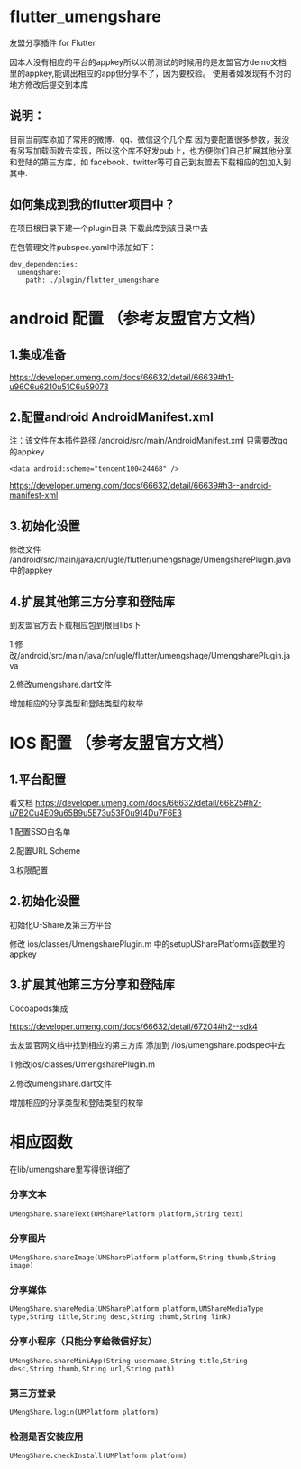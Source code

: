 # flutter_umengshare

友盟分享插件 for Flutter

因本人没有相应的平台的appkey所以以前测试的时候用的是友盟官方demo文档里的appkey,能调出相应的app但分享不了，因为要校验。
使用者如发现有不对的地方修改后提交到本库

## 说明：
目前当前库添加了常用的微博、qq、微信这个几个库
因为要配置很多参数，我没有另写加载函数去实现，所以这个库不好发pub上，也方便你们自己扩展其他分享和登陆的第三方库，如 facebook、twitter等可自己到友盟去下载相应的包加入到其中.

## 如何集成到我的flutter项目中？
在项目根目录下建一个plugin目录 下载此库到该目录中去

在包管理文件pubspec.yaml中添加如下：

```
dev_dependencies:
  umengshare:
    path: ./plugin/flutter_umengshare 
```

# android 配置 （参考友盟官方文档）
## 1.集成准备
https://developer.umeng.com/docs/66632/detail/66639#h1-u96C6u6210u51C6u59073
## 2.配置android AndroidManifest.xml
注：该文件在本插件路径 /android/src/main/AndroidManifest.xml
只需要改qq的appkey
```
<data android:scheme="tencent100424468" />
```
https://developer.umeng.com/docs/66632/detail/66639#h3--android-manifest-xml
## 3.初始化设置
修改文件 /android/src/main/java/cn/ugle/flutter/umengshage/UmengsharePlugin.java中的appkey
## 4.扩展其他第三方分享和登陆库

到友盟官方去下载相应包到根目libs下

1.修改/android/src/main/java/cn/ugle/flutter/umengshage/UmengsharePlugin.java

2.修改umengshare.dart文件

增加相应的分享类型和登陆类型的枚举

# IOS 配置 （参考友盟官方文档）
## 1.平台配置

看文档 https://developer.umeng.com/docs/66632/detail/66825#h2-u7B2Cu4E09u65B9u5E73u53F0u914Du7F6E3

1.配置SSO白名单

2.配置URL Scheme

3.权限配置

## 2.初始化设置

初始化U-Share及第三方平台

修改 ios/classes/UmengsharePlugin.m 中的setupUSharePlatforms函数里的appkey

## 3.扩展其他第三方分享和登陆库

Cocoapods集成

https://developer.umeng.com/docs/66632/detail/67204#h2--sdk4

去友盟官网文档中找到相应的第三方库 添加到 /ios/umengshare.podspec中去

1.修改ios/classes/UmengsharePlugin.m

2.修改umengshare.dart文件

增加相应的分享类型和登陆类型的枚举

# 相应函数
在lib/umengshare里写得很详细了
### 分享文本
```UMengShare.shareText(UMSharePlatform platform,String text)```
### 分享图片
```UMengShare.shareImage(UMSharePlatform platform,String thumb,String image)```
### 分享媒体
```UMengShare.shareMedia(UMSharePlatform platform,UMShareMediaType type,String title,String desc,String thumb,String link)```
### 分享小程序（只能分享给微信好友）
```UMengShare.shareMiniApp(String username,String title,String desc,String thumb,String url,String path)```
### 第三方登录
```UMengShare.login(UMPlatform platform)```
### 检测是否安装应用
```UMengShare.checkInstall(UMPlatform platform)```

